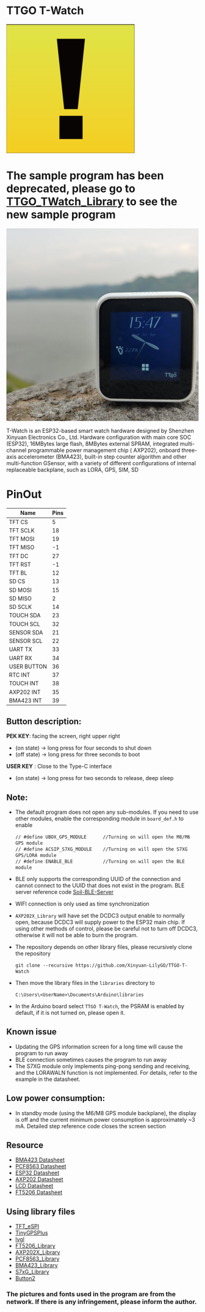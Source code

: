 TTGO T-Watch    
=================================

![](img/warning.png)

# The sample program has been deprecated, please go to [TTGO_TWatch_Library](https://github.com/Xinyuan-LilyGO/TTGO_TWatch_Library) to see the new sample program



![](img/1.jpg)

T-Watch is an ESP32-based smart watch hardware designed by Shenzhen Xinyuan Electronics Co., Ltd. Hardware configuration with main core SOC (ESP32), 16MBytes large flash, 8MBytes external SPRAM, integrated multi-channel programmable power management chip ( AXP202), onboard three-axis accelerometer (BMA423), built-in step counter algorithm and other multi-function GSensor, with a variety of different configurations of internal replaceable backplane, such as LORA, GPS, SIM, SD

# PinOut
| Name        | Pins |
| ----------- | ---- |
| TFT CS      | 5    |
| TFT SCLK    | 18   |
| TFT MOSI    | 19   |
| TFT MISO    | -1   |
| TFT DC      | 27   |
| TFT RST     | -1   |
| TFT BL      | 12   |
| SD CS       | 13   |
| SD MOSI     | 15   |
| SD MISO     | 2    |
| SD SCLK     | 14   |
| TOUCH SDA   | 23   |
| TOUCH SCL   | 32   |
| SENSOR SDA  | 21   |
| SENSOR SCL  | 22   |
| UART TX     | 33   |
| UART RX     | 34   |
| USER BUTTON | 36   |
| RTC INT     | 37   |
| TOUCH INT   | 38   |
| AXP202 INT  | 35   |
| BMA423 INT  | 39   |

##  Button description:
**PEK KEY**: facing the screen, right upper right
- (on state) -> long press for four seconds to shut down
- (off state) -> long press for three seconds to boot

**USER KEY** : Close to the Type-C interface
- (on state) -> long press for two seconds to release, deep sleep

## Note:
- The default program does not open any sub-modules. If you need to use other modules, enable the corresponding module in `board_def.h` to enable
    ```
    // #define UBOX_GPS_MODULE      //Turning on will open the M8/M6 GPS module
    // #define ACSIP_S7XG_MODULE    //Turning on will open the S7XG GPS/LORA module
    // #define ENABLE_BLE           //Turning on will open the BLE module
    ```

- BLE only supports the corresponding UUID of the connection and cannot connect to the UUID that does not exist in the program. BLE server reference code [Soil-BLE-Server](https://github.com/lewisxhe/simple-ble)
  
- WIFI connection is only used as time synchronization

- `AXP202X_Library` will have set the DCDC3 output enable to normally open, because DCDC3 will supply power to the ESP32 main chip. If using other methods of control, please be careful not to turn off DCDC3, otherwise it will not be able to burn the program.
  
- The repository depends on other library files, please recursively clone the repository
    ```
    git clone --recursive https://github.com/Xinyuan-LilyGO/TTGO-T-Watch
    ```

- Then move the library files in the `libraries` directory to
    ```
    C:\Users\<UserName>\Documents\Arduino\libraries
    ```
- In the Arduino board select `TTGO T-Watch`, the PSRAM is enabled by default, if it is not turned on, please open it.

## Known issue
- Updating the GPS information screen for a long time will cause the program to run away
- BLE connection sometimes causes the program to run away
- The S7XG module only implements ping-pong sending and receiving, and the LORAWALN function is not implemented. For details, refer to the example in the datasheet.


## Low power consumption:
- In standby mode (using the M6/M8 GPS module backplane), the display is off and the current minimum power consumption is approximately ~3 mA. Detailed step reference code closes the screen section
  


## Resource
- [BMA423 Datasheet](https://ae-bst.resource.bosch.com/media/_tech/media/datasheets/BST-BMA423-DS000.pdf)
- [PCF8563 Datasheet](https://www.nxp.com/docs/en/data-sheet/PCF8563.pdf)
- [ESP32 Datasheet](https://www.espressif.com/sites/default/files/documentation/esp32_datasheet_en.pdf)
- [AXP202 Datasheet](http://www.x-powers.com/en.php/Info/support/article_id/30)
- [LCD Datasheet](http://www.newhavendisplay.com/appnotes/datasheets/LCDs/ST7789V.pdf)
- [FT5206 Datasheet](https://newhavendisplay.com/app_notes/FT5x06.pdf)


##  Using library files
- [TFT_eSPI](https://github.com/lewisxhe/TFT_eSPI)
- [TinyGPSPlus](https://github.com/mikalhart/TinyGPSPlus)
- [lvgl](https://github.com/lewisxhe/lvgl)
- [FT5206_Library](https://github.com/lewisxhe/FT5206_Library)
- [AXP202X_Library](https://github.com/lewisxhe/AXP202X_Library)
- [PCF8563_Library](https://github.com/lewisxhe/PCF8563_Library)
- [BMA423_Library](https://github.com/lewisxhe/BMA423_Library)
- [S7xG_Library](https://github.com/lewisxhe/S7xG_Library)
- [Button2](https://github.com/lewisxhe/Button2)


### The pictures and fonts used in the program are from the network. If there is any infringement, please inform the author.